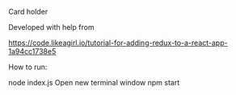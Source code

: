 Card holder

Developed with help from

https://code.likeagirl.io/tutorial-for-adding-redux-to-a-react-app-1a94cc1738e5

How to run:

node index.js
Open new terminal window
npm start
